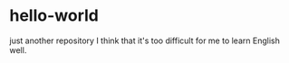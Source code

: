 # hello-world
just another repository
I think that it's too difficult for me to learn English well.

